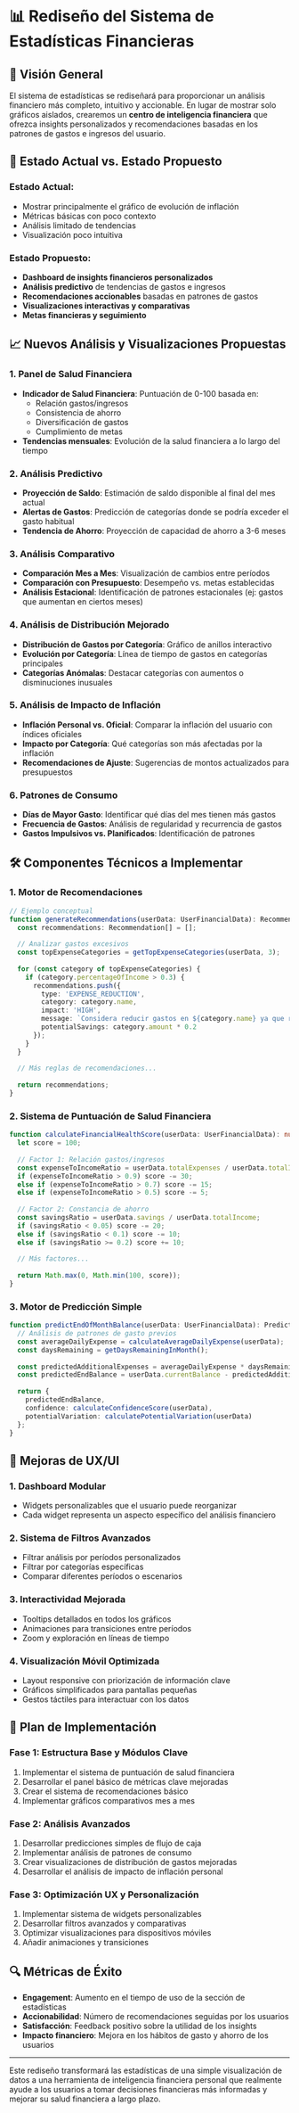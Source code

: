 # 📊 Rediseño del Sistema de Estadísticas Financieras

## 🎯 Visión General

El sistema de estadísticas se rediseñará para proporcionar un análisis financiero más completo, intuitivo y accionable. En lugar de mostrar solo gráficos aislados, crearemos un **centro de inteligencia financiera** que ofrezca insights personalizados y recomendaciones basadas en los patrones de gastos e ingresos del usuario.

## 🔄 Estado Actual vs. Estado Propuesto

### Estado Actual:
- Mostrar principalmente el gráfico de evolución de inflación
- Métricas básicas con poco contexto
- Análisis limitado de tendencias
- Visualización poco intuitiva

### Estado Propuesto:
- **Dashboard de insights financieros personalizados**
- **Análisis predictivo** de tendencias de gastos e ingresos
- **Recomendaciones accionables** basadas en patrones de gastos
- **Visualizaciones interactivas y comparativas**
- **Metas financieras y seguimiento**

## 📈 Nuevos Análisis y Visualizaciones Propuestas

### 1. **Panel de Salud Financiera**
- **Indicador de Salud Financiera**: Puntuación de 0-100 basada en:
  - Relación gastos/ingresos
  - Consistencia de ahorro
  - Diversificación de gastos
  - Cumplimiento de metas
- **Tendencias mensuales**: Evolución de la salud financiera a lo largo del tiempo

### 2. **Análisis Predictivo**
- **Proyección de Saldo**: Estimación de saldo disponible al final del mes actual
- **Alertas de Gastos**: Predicción de categorías donde se podría exceder el gasto habitual
- **Tendencia de Ahorro**: Proyección de capacidad de ahorro a 3-6 meses

### 3. **Análisis Comparativo**
- **Comparación Mes a Mes**: Visualización de cambios entre períodos
- **Comparación con Presupuesto**: Desempeño vs. metas establecidas
- **Análisis Estacional**: Identificación de patrones estacionales (ej: gastos que aumentan en ciertos meses)

### 4. **Análisis de Distribución Mejorado**
- **Distribución de Gastos por Categoría**: Gráfico de anillos interactivo
- **Evolución por Categoría**: Línea de tiempo de gastos en categorías principales
- **Categorías Anómalas**: Destacar categorías con aumentos o disminuciones inusuales

### 5. **Análisis de Impacto de Inflación**
- **Inflación Personal vs. Oficial**: Comparar la inflación del usuario con índices oficiales
- **Impacto por Categoría**: Qué categorías son más afectadas por la inflación
- **Recomendaciones de Ajuste**: Sugerencias de montos actualizados para presupuestos

### 6. **Patrones de Consumo**
- **Días de Mayor Gasto**: Identificar qué días del mes tienen más gastos
- **Frecuencia de Gastos**: Análisis de regularidad y recurrencia de gastos
- **Gastos Impulsivos vs. Planificados**: Identificación de patrones

## 🛠️ Componentes Técnicos a Implementar

### 1. **Motor de Recomendaciones**
```typescript
// Ejemplo conceptual
function generateRecommendations(userData: UserFinancialData): Recommendation[] {
  const recommendations: Recommendation[] = [];
  
  // Analizar gastos excesivos
  const topExpenseCategories = getTopExpenseCategories(userData, 3);
  
  for (const category of topExpenseCategories) {
    if (category.percentageOfIncome > 0.3) {
      recommendations.push({
        type: 'EXPENSE_REDUCTION',
        category: category.name,
        impact: 'HIGH',
        message: `Considera reducir gastos en ${category.name} ya que representa ${Math.round(category.percentageOfIncome * 100)}% de tus ingresos.`,
        potentialSavings: category.amount * 0.2
      });
    }
  }
  
  // Más reglas de recomendaciones...
  
  return recommendations;
}
```

### 2. **Sistema de Puntuación de Salud Financiera**
```typescript
function calculateFinancialHealthScore(userData: UserFinancialData): number {
  let score = 100;
  
  // Factor 1: Relación gastos/ingresos
  const expenseToIncomeRatio = userData.totalExpenses / userData.totalIncome;
  if (expenseToIncomeRatio > 0.9) score -= 30;
  else if (expenseToIncomeRatio > 0.7) score -= 15;
  else if (expenseToIncomeRatio > 0.5) score -= 5;
  
  // Factor 2: Constancia de ahorro
  const savingsRatio = userData.savings / userData.totalIncome;
  if (savingsRatio < 0.05) score -= 20;
  else if (savingsRatio < 0.1) score -= 10;
  else if (savingsRatio >= 0.2) score += 10;
  
  // Más factores...
  
  return Math.max(0, Math.min(100, score));
}
```

### 3. **Motor de Predicción Simple**
```typescript
function predictEndOfMonthBalance(userData: UserFinancialData): Prediction {
  // Análisis de patrones de gasto previos
  const averageDailyExpense = calculateAverageDailyExpense(userData);
  const daysRemaining = getDaysRemainingInMonth();
  
  const predictedAdditionalExpenses = averageDailyExpense * daysRemaining;
  const predictedEndBalance = userData.currentBalance - predictedAdditionalExpenses;
  
  return {
    predictedEndBalance,
    confidence: calculateConfidenceScore(userData),
    potentialVariation: calculatePotentialVariation(userData)
  };
}
```

## 📱 Mejoras de UX/UI

### 1. **Dashboard Modular**
- Widgets personalizables que el usuario puede reorganizar
- Cada widget representa un aspecto específico del análisis financiero

### 2. **Sistema de Filtros Avanzados**
- Filtrar análisis por períodos personalizados
- Filtrar por categorías específicas
- Comparar diferentes períodos o escenarios

### 3. **Interactividad Mejorada**
- Tooltips detallados en todos los gráficos
- Animaciones para transiciones entre períodos
- Zoom y exploración en líneas de tiempo

### 4. **Visualización Móvil Optimizada**
- Layout responsive con priorización de información clave
- Gráficos simplificados para pantallas pequeñas
- Gestos táctiles para interactuar con los datos

## 📝 Plan de Implementación

### Fase 1: Estructura Base y Módulos Clave
1. Implementar el sistema de puntuación de salud financiera
2. Desarrollar el panel básico de métricas clave mejoradas
3. Crear el sistema de recomendaciones básico
4. Implementar gráficos comparativos mes a mes

### Fase 2: Análisis Avanzados
1. Desarrollar predicciones simples de flujo de caja
2. Implementar análisis de patrones de consumo
3. Crear visualizaciones de distribución de gastos mejoradas
4. Desarrollar el análisis de impacto de inflación personal

### Fase 3: Optimización UX y Personalización
1. Implementar sistema de widgets personalizables
2. Desarrollar filtros avanzados y comparativas
3. Optimizar visualizaciones para dispositivos móviles
4. Añadir animaciones y transiciones

## 🔍 Métricas de Éxito

- **Engagement**: Aumento en el tiempo de uso de la sección de estadísticas
- **Accionabilidad**: Número de recomendaciones seguidas por los usuarios
- **Satisfacción**: Feedback positivo sobre la utilidad de los insights
- **Impacto financiero**: Mejora en los hábitos de gasto y ahorro de los usuarios

---

Este rediseño transformará las estadísticas de una simple visualización de datos a una herramienta de inteligencia financiera personal que realmente ayude a los usuarios a tomar decisiones financieras más informadas y mejorar su salud financiera a largo plazo.
